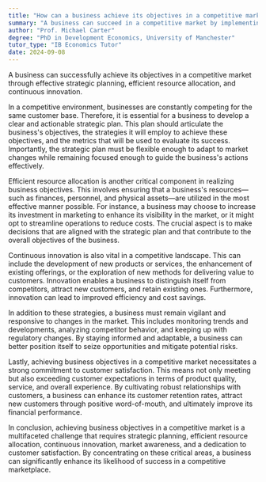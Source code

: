 ```yaml
---
title: "How can a business achieve its objectives in a competitive market?"
summary: "A business can succeed in a competitive market by implementing effective strategic planning, optimizing resource allocation, and fostering continuous innovation to achieve its objectives."
author: "Prof. Michael Carter"
degree: "PhD in Development Economics, University of Manchester"
tutor_type: "IB Economics Tutor"
date: 2024-09-08
---
```


A business can successfully achieve its objectives in a competitive market through effective strategic planning, efficient resource allocation, and continuous innovation.

In a competitive environment, businesses are constantly competing for the same customer base. Therefore, it is essential for a business to develop a clear and actionable strategic plan. This plan should articulate the business's objectives, the strategies it will employ to achieve these objectives, and the metrics that will be used to evaluate its success. Importantly, the strategic plan must be flexible enough to adapt to market changes while remaining focused enough to guide the business's actions effectively.

Efficient resource allocation is another critical component in realizing business objectives. This involves ensuring that a business's resources—such as finances, personnel, and physical assets—are utilized in the most effective manner possible. For instance, a business may choose to increase its investment in marketing to enhance its visibility in the market, or it might opt to streamline operations to reduce costs. The crucial aspect is to make decisions that are aligned with the strategic plan and that contribute to the overall objectives of the business.

Continuous innovation is also vital in a competitive landscape. This can include the development of new products or services, the enhancement of existing offerings, or the exploration of new methods for delivering value to customers. Innovation enables a business to distinguish itself from competitors, attract new customers, and retain existing ones. Furthermore, innovation can lead to improved efficiency and cost savings.

In addition to these strategies, a business must remain vigilant and responsive to changes in the market. This includes monitoring trends and developments, analyzing competitor behavior, and keeping up with regulatory changes. By staying informed and adaptable, a business can better position itself to seize opportunities and mitigate potential risks.

Lastly, achieving business objectives in a competitive market necessitates a strong commitment to customer satisfaction. This means not only meeting but also exceeding customer expectations in terms of product quality, service, and overall experience. By cultivating robust relationships with customers, a business can enhance its customer retention rates, attract new customers through positive word-of-mouth, and ultimately improve its financial performance.

In conclusion, achieving business objectives in a competitive market is a multifaceted challenge that requires strategic planning, efficient resource allocation, continuous innovation, market awareness, and a dedication to customer satisfaction. By concentrating on these critical areas, a business can significantly enhance its likelihood of success in a competitive marketplace.
    